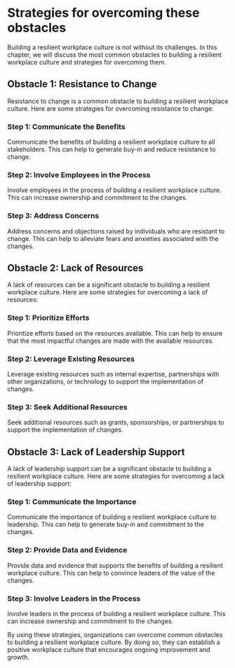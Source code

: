 Strategies for overcoming these obstacles
=====================================================================================================================

Building a resilient workplace culture is not without its challenges. In this chapter, we will discuss the most common obstacles to building a resilient workplace culture and strategies for overcoming them.

Obstacle 1: Resistance to Change
--------------------------------

Resistance to change is a common obstacle to building a resilient workplace culture. Here are some strategies for overcoming resistance to change:

### Step 1: Communicate the Benefits

Communicate the benefits of building a resilient workplace culture to all stakeholders. This can help to generate buy-in and reduce resistance to change.

### Step 2: Involve Employees in the Process

Involve employees in the process of building a resilient workplace culture. This can increase ownership and commitment to the changes.

### Step 3: Address Concerns

Address concerns and objections raised by individuals who are resistant to change. This can help to alleviate fears and anxieties associated with the changes.

Obstacle 2: Lack of Resources
-----------------------------

A lack of resources can be a significant obstacle to building a resilient workplace culture. Here are some strategies for overcoming a lack of resources:

### Step 1: Prioritize Efforts

Prioritize efforts based on the resources available. This can help to ensure that the most impactful changes are made with the available resources.

### Step 2: Leverage Existing Resources

Leverage existing resources such as internal expertise, partnerships with other organizations, or technology to support the implementation of changes.

### Step 3: Seek Additional Resources

Seek additional resources such as grants, sponsorships, or partnerships to support the implementation of changes.

Obstacle 3: Lack of Leadership Support
--------------------------------------

A lack of leadership support can be a significant obstacle to building a resilient workplace culture. Here are some strategies for overcoming a lack of leadership support:

### Step 1: Communicate the Importance

Communicate the importance of building a resilient workplace culture to leadership. This can help to generate buy-in and commitment to the changes.

### Step 2: Provide Data and Evidence

Provide data and evidence that supports the benefits of building a resilient workplace culture. This can help to convince leaders of the value of the changes.

### Step 3: Involve Leaders in the Process

Involve leaders in the process of building a resilient workplace culture. This can increase ownership and commitment to the changes.

By using these strategies, organizations can overcome common obstacles to building a resilient workplace culture. By doing so, they can establish a positive workplace culture that encourages ongoing improvement and growth.
